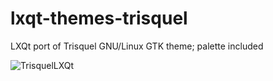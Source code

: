 # lxqt-themes-trisquel
LXQt port of Trisquel GNU/Linux GTK theme; palette included

![TrisquelLXQt](https://github.com/user-attachments/assets/6cb10c9f-b5ba-423b-aeeb-098715b7cccf)
